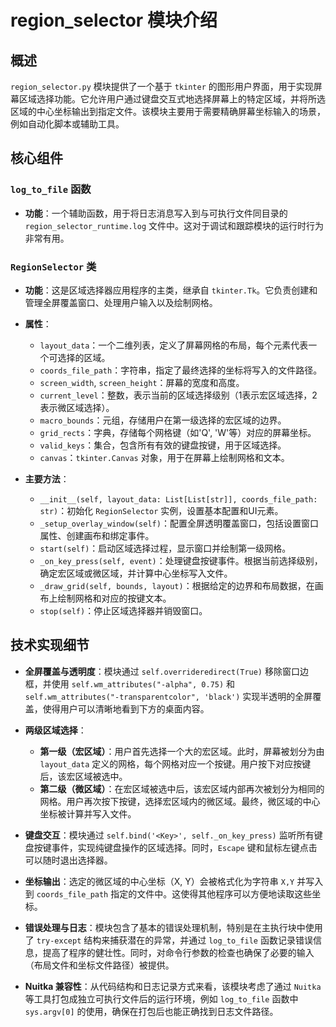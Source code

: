 # region_selector 模块介绍

## 概述

`region_selector.py` 模块提供了一个基于 `tkinter` 的图形用户界面，用于实现屏幕区域选择功能。它允许用户通过键盘交互式地选择屏幕上的特定区域，并将所选区域的中心坐标输出到指定文件。该模块主要用于需要精确屏幕坐标输入的场景，例如自动化脚本或辅助工具。

## 核心组件

### `log_to_file` 函数

- **功能**：一个辅助函数，用于将日志消息写入到与可执行文件同目录的 `region_selector_runtime.log` 文件中。这对于调试和跟踪模块的运行时行为非常有用。

### `RegionSelector` 类

- **功能**：这是区域选择器应用程序的主类，继承自 `tkinter.Tk`。它负责创建和管理全屏覆盖窗口、处理用户输入以及绘制网格。

- **属性**：
    - `layout_data`：一个二维列表，定义了屏幕网格的布局，每个元素代表一个可选择的区域。
    - `coords_file_path`：字符串，指定了最终选择的坐标将写入的文件路径。
    - `screen_width`, `screen_height`：屏幕的宽度和高度。
    - `current_level`：整数，表示当前的区域选择级别（1表示宏区域选择，2表示微区域选择）。
    - `macro_bounds`：元组，存储用户在第一级选择的宏区域的边界。
    - `grid_rects`：字典，存储每个网格键（如'Q', 'W'等）对应的屏幕坐标。
    - `valid_keys`：集合，包含所有有效的键盘按键，用于区域选择。
    - `canvas`：`tkinter.Canvas` 对象，用于在屏幕上绘制网格和文本。

- **主要方法**：
    - `__init__(self, layout_data: List[List[str]], coords_file_path: str)`：初始化 `RegionSelector` 实例，设置基本配置和UI元素。
    - `_setup_overlay_window(self)`：配置全屏透明覆盖窗口，包括设置窗口属性、创建画布和绑定事件。
    - `start(self)`：启动区域选择过程，显示窗口并绘制第一级网格。
    - `_on_key_press(self, event)`：处理键盘按键事件。根据当前选择级别，确定宏区域或微区域，并计算中心坐标写入文件。
    - `_draw_grid(self, bounds, layout)`：根据给定的边界和布局数据，在画布上绘制网格和对应的按键文本。
    - `stop(self)`：停止区域选择器并销毁窗口。

## 技术实现细节

- **全屏覆盖与透明度**：模块通过 `self.overrideredirect(True)` 移除窗口边框，并使用 `self.wm_attributes("-alpha", 0.75)` 和 `self.wm_attributes("-transparentcolor", 'black')` 实现半透明的全屏覆盖，使得用户可以清晰地看到下方的桌面内容。

- **两级区域选择**：
    - **第一级（宏区域）**：用户首先选择一个大的宏区域。此时，屏幕被划分为由 `layout_data` 定义的网格，每个网格对应一个按键。用户按下对应按键后，该宏区域被选中。
    - **第二级（微区域）**：在宏区域被选中后，该宏区域内部再次被划分为相同的网格。用户再次按下按键，选择宏区域内的微区域。最终，微区域的中心坐标被计算并写入文件。

- **键盘交互**：模块通过 `self.bind('<Key>', self._on_key_press)` 监听所有键盘按键事件，实现纯键盘操作的区域选择。同时，`Escape` 键和鼠标左键点击可以随时退出选择器。

- **坐标输出**：选定的微区域的中心坐标（X, Y）会被格式化为字符串 `X,Y` 并写入到 `coords_file_path` 指定的文件中。这使得其他程序可以方便地读取这些坐标。

- **错误处理与日志**：模块包含了基本的错误处理机制，特别是在主执行块中使用了 `try-except` 结构来捕获潜在的异常，并通过 `log_to_file` 函数记录错误信息，提高了程序的健壮性。同时，对命令行参数的检查也确保了必要的输入（布局文件和坐标文件路径）被提供。

- **Nuitka 兼容性**：从代码结构和日志记录方式来看，该模块考虑了通过 `Nuitka` 等工具打包成独立可执行文件后的运行环境，例如 `log_to_file` 函数中 `sys.argv[0]` 的使用，确保在打包后也能正确找到日志文件路径。